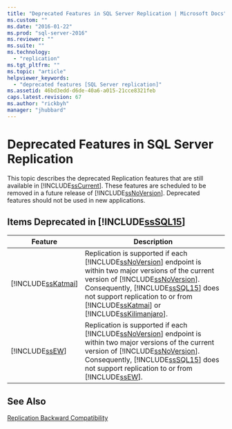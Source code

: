 ```yaml
---
title: "Deprecated Features in SQL Server Replication | Microsoft Docs"
ms.custom: ""
ms.date: "2016-01-22"
ms.prod: "sql-server-2016"
ms.reviewer: ""
ms.suite: ""
ms.technology: 
  - "replication"
ms.tgt_pltfrm: ""
ms.topic: "article"
helpviewer_keywords: 
  - "deprecated features [SQL Server replication]"
ms.assetid: 46bd3edd-d6de-40a6-a015-21cce8321feb
caps.latest.revision: 67
ms.author: "rickbyh"
manager: "jhubbard"
---
```

# Deprecated Features in SQL Server Replication
  This topic describes the deprecated Replication features that are still available in [!INCLUDE[ssCurrent](../../advanced-analytics/r-services/includes/sscurrent-md.md)]. These features are scheduled to be removed in a future release of [!INCLUDE[ssNoVersion](../../advanced-analytics/r-services/includes/ssnoversion-md.md)]. Deprecated features should not be used in new applications.  
  
## Items Deprecated in [!INCLUDE[ssSQL15](../../analysis-services/powershell/includes/sssql15-md.md)]  
  
|Feature|Description|  
|-------------|-----------------|  
|[!INCLUDE[ssKatmai](../../analysis-services/data-mining/includes/sskatmai-md.md)]|Replication is supported if each [!INCLUDE[ssNoVersion](../../advanced-analytics/r-services/includes/ssnoversion-md.md)] endpoint is within two major versions of the current version of [!INCLUDE[ssNoVersion](../../advanced-analytics/r-services/includes/ssnoversion-md.md)]. Consequently, [!INCLUDE[ssSQL15](../../analysis-services/powershell/includes/sssql15-md.md)] does not support replication to or from [!INCLUDE[ssKatmai](../../analysis-services/data-mining/includes/sskatmai-md.md)] or [!INCLUDE[ssKilimanjaro](../../analysis-services/instances/install/windows/includes/sskilimanjaro-md.md)].|  
|[!INCLUDE[ssEW](../../analysis-services/instances/includes/ssew-md.md)]|Replication is supported if each [!INCLUDE[ssNoVersion](../../advanced-analytics/r-services/includes/ssnoversion-md.md)] endpoint is within two major versions of the current version of [!INCLUDE[ssNoVersion](../../advanced-analytics/r-services/includes/ssnoversion-md.md)]. Consequently, [!INCLUDE[ssSQL15](../../analysis-services/powershell/includes/sssql15-md.md)] does not support replication to or from [!INCLUDE[ssEW](../../analysis-services/instances/includes/ssew-md.md)].|  
  
## See Also  
 [Replication Backward Compatibility](../../relational-databases/replication/replication-backward-compatibility.md)  
  
  